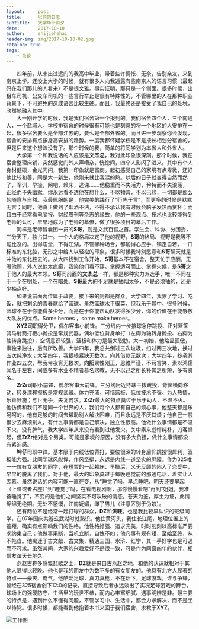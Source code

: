 ```yaml
---
layout:     post
title:      以前的日志
subtitle:   大学毕业前夕
date:       2017-10-10
author:     shijiehehai
header-img: img/2017-10-10-02.jpg
catalog: true
tags:
    - 杂谈
---
```

&emsp;&emsp;四年前，从未出过远门的我高中毕业，带着些许惆怅、无奈，告别亲友，来到南京上学。还没上大学的时候，就有很多人向我透露有些南京人的语言习惯（最起码在我们那儿的人看来）不是很文雅。事实证明，那只是一个侧面。很多时候，出租车司机、公交车司机的一些言行举止是很有特殊性的，不管哪里的人在那种职业背景下，不可避免的造成语言比较生硬。而且，我最终还是接受了我自己的处境，欣然地融入其中。  
&emsp;&emsp;大一刚开学的时候，我是我们宿舍第一个报到的。我们宿舍四个人，三个南通人，一个盐城人。学校排宿舍的时候很有可能也是刻意的将一个地区的人安排在一起，很多宿舍要么是全部江苏的，要么是全部外省的。而且进一步观察你会发现，宿舍的安排有点按身高安排的趋势。一度我都怀疑学校是不是按长相划分宿舍的，但是后来这个想法没有了。那个时候的我，简单的将同学划为本省人和外省人。  
&emsp;&emsp;大学第一个和我说话的人应该是**文杰总**，我对此印象很深刻。那个时候，我在宿舍整理床铺，突然感觉门外人声嘈杂，恍惚间，四个人影闪了进来。其中有个人身材健硕，金光闪闪，我第一印象就是富商。起初感觉自己的家境有点卑微，还好他比较和善，同是大一新生，他刚来就比我混的熟。以后的日子就变得自然而然了，军训，早操，网吧，赖床，逃课…….他稳重而不失活力，矜持而不失浪荡，正经而不失幽默。你永远看不透他在想什么，不以物喜，不以己悲，一切都是那么的随意与自然。我最佩服的是，他完美的践行了“行先于言”，而更多的时候是默默无言；同时，他真正做到了烟酒不沾，不得不承认我有时候会脑子发热而贪杯；而且由于经常看电脑报、财经周刊等杂志的缘故，他的一些观点、技术也比较能得到老师的认可，早早地成为了老师的幕僚，做了很多项目的幕后工作。  
&emsp;&emsp;同样是老师智囊团一员的**S哥**，则是文武百官之首。学生会、科协、分团委，三分天下，独占其一。一个人的格局决定了他的视野，**S哥**的格局、视野是我等不能比及的。出得庙堂，下得江湖，不管哪种场合，都能得心应手、镇定自若。一口标准的东北腔，无形之中给人以轻松的印象，很多时候我特别愿意和**S哥**聊天就是冲他的东北腔去的。从大四找到工作开始，**S哥**基本不在宿舍，整天忙于应酬，无暇他顾，外人说他太疯癫，我笑他们看不穿。掌握适可而止、掌握火候，是**S哥**之于他人的最大本领。**S哥**同前面的**文杰总**一样，都是那种实力派选手，唯一不同在于一个在明处，一个在暗处。**S哥**最大的不足就是抽烟太多，不是必须抽的，还是少抽点好。  
&emsp;&emsp;如果说前面两位属于政要，接下来的则都是群众。大学四年，我除了学习、吃饭，就把剩余的青春献给了篮球。虽然篮球水平很菜，但我乐于其中。很多时候，篮球不在于你能得多少分，而是在于你能帮助队友得多少分，你的价值在于能够放大队友的优点。Some heroes ，some make heroes。  
&emsp;&emsp;**XYZ**司职得分卫，偶尔客串小前锋。三分线内一步接球急停跳投、正对篮筐骑马射箭打板小抛投是常规武器，偶尔低位背身单打（左脚为轴转身抛投、右脚为轴转身跳投），空切意识较强，篮板和体力是最大软肋。大一初始，他略显孤傲，素独来独往，后有所改善。大学四年，我总共倒过三次垃圾，扫过两三次地，换过五次纯净水；大学四年，我银根紧缺无数次，向其借款无数次；大学四年，抄袭其作业四五次，帮我带夜宵无数次。**向阳**禀性刚正，思维严谨，不苟言笑，素以鸿儒闻名于左右，间或多有术业不精者慕名求教，无不以己之所长补其之所短，多有贤名。  
&emsp;&emsp;**ZrZr**司职小前锋，偶尔客串大前锋。三分线附近持球干拔跳投、背筐横向移动，转身漂移擦板是常规武器。体力充沛，可惜篮板、低位技术不强。为人热情，乐善好施；与世无争，夫复何求。**ZrZr**最大的特点莫过于乐于助人、不温不火。他仿佛和我们不是同一个世界的人，我们每个人都有自己的烦心事，他整天都是乐呵呵的，他有足够的时间去帮助别人解决困难，而且永远是不厌其烦；他自己一般很少去麻烦别人，有什么事情都是自己解决，独立性很高。他做什么事情都是不温不火，没有脾气，我大学四年从来没有看到过他发火。关中素来彪悍纯朴，刀客蜂起，但**ZrZr**绝对是个另类。可能是家境的原因，没有多大负担，做什么事情都没有紧迫感。  
&emsp;&emsp;**坤仔**司职中锋。基本限于内线低位背打，要位很深的转身后仰跳投很犀利，篮板能力强。此同学球风彪悍，作风坚挺，永远是内线一道坚实的屏障。作为325唯一一位有女朋友的同学，在短暂的一起赖床、早操后，义无反顾的陷入了恋爱中，早早的脱离了我们。对于他，最大的印象莫过于每晚睡觉前的那通电话，着实让人羡慕。虽然说话的内容可能一直在变，从“睡觉了吗，早点睡吧，明天还要早起（上课或者占座）”到“睡觉了吗，在看电视剧啊，那你慢慢看吧”再到“姐姐，我准备睡觉了”，不变的是他们之间坚实不可攻破的情感，苍天为鉴，厚土为证，此情绵绵无绝期。无处不感慨，江南妩媚，雌了男儿（注意区别于伪娘）。  
&emsp;&emsp;还有两位不是经常一起打球的群众，**DZ**和**洪旺**。也是我比较早认识的班级同学，在07年国庆共游玄武湖时就熟识。他住黄河头，我住长江尾，地理位置上的差距，确实有点影响我们的性格。他性格好强、追求完美，时时刻刻以高标准严要求约束自己；他做事果断，当机立断，自愧不如；他凡事有规有矩，至始至终，从不拖沓。他痴迷于古文献、古文集，精通三国、水浒、红学，其一手好字也是可遇而不可求。虽然其间，大家的兴趣爱好不是很一致，可是作为同窗四年的伙伴，相信友谊天长地久。  
&emsp;&emsp;燕赵古称多感慨悲歌之士，**DZ**就是来自古燕赵之地，和他的认识就相对于其他人显得比较晚，他也是我的朋友中为数不多的有女朋友的。他具有北方人显著的特点——豪爽、霸气。他酷爱足球，真刀真枪，不在话下，足球游戏，谁与争锋，曾经在325宿舍创下12:0的记录，直接导致后者永远淡出了实况足球游戏的舞台。球场上的强硬防守、生活里的玩世不恭，而内心丰富细腻、遇事明辨是非。最主要的特点是，遇到什么不懂得问题，不管学习中、生活中，都会力求解决，而不是坐以待毙。很多时候，都能看到他抱着本书来回于我们宿舍，求教于**XYZ**。

![工作图](https://ws1.sinaimg.cn/large/006tNc79gy1fkdbvxi58bj30qo0zkago.jpg)
